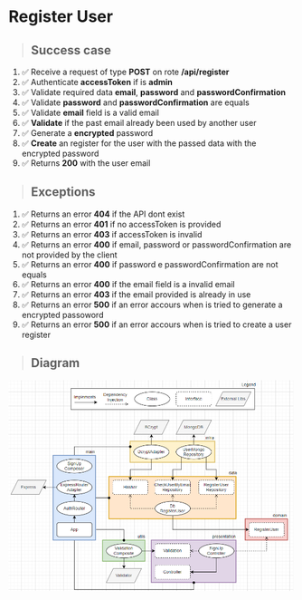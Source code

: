 # Register User

> ## Success case

1. ✅ Receive a request of type **POST** on rote **/api/register**
2. ✅ Authenticate **accessToken** if is **admin**
3. ✅ Validate required data **email**, **password** and **passwordConfirmation**
4. ✅ Validate **password** and **passwordConfirmation** are equals
5. ✅ Validate **email** field is a valid email
6. ✅ **Validate** if the past email already been used by another user
7. ✅ Generate a **encrypted** password
8. ✅ **Create** an register for the user with the passed data with the encrypted password
9. ✅ Returns **200** with the user email

> ## Exceptions

1. ✅ Returns an error **404** if the API dont exist
2. ✅ Returns an error **401** if no accessToken is provided
3. ✅ Returns an error **403** if accessToken is invalid
4. ✅ Returns an error **400** if email, password or passwordConfirmation are not provided by the client
5. ✅ Returns an error **400** if password e passwordConfirmation are not equals
6. ✅ Returns an error **400** if the email field is a invalid email
7. ✅ Returns an error **403** if the email provided is already in use
8. ✅ Returns an error **500** if an error accours when is tried to generate a encrypted passoword
9. ✅ Returns an error **500** if an error accours when is tried to create a user register

> ## Diagram

![register user diagram](./register-user-diagram.png)
